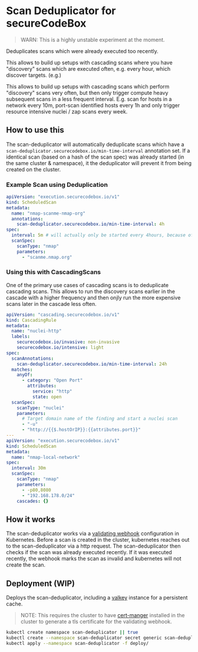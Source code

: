 # Scan Deduplicator for secureCodeBox

> WARN: This is a highly unstable experiment at the moment.

Deduplicates scans which were already executed too recently.

This allows to build up setups with cascading scans where you have "discovery" scans which are executed often, e.g. every hour, which discover targets. (e.g.)

This allows to build up setups with cascading scans which perform "discovery" scans very often, but then only trigger compute heavy subsequent scans in a less frequent interval. E.g. scan for hosts in a network every 10m, port-scan identified hosts every 1h and only trigger resource intensive nuclei / zap scans every week.

## How to use this

The scan-deduplicator will automatically deduplicate scans which have a `scan-deduplicator.securecodebox.io/min-time-interval` annotation set.
If a identical scan (based on a hash of the scan spec) was already started (in the same cluster & namespace), it the deduplicator will prevent it from being created on the cluster.

### Example Scan using Deduplication

```yaml
apiVersion: "execution.securecodebox.io/v1"
kind: ScheduledScan
metadata:
  name: "nmap-scanme-nmap-org"
  annotations:
    scan-deduplicator.securecodebox.io/min-time-interval: 4h
spec:
  interval: 5m # will actually only be started every 4hours, because of the deduplication
  scanSpec:
    scanType: "nmap"
    parameters:
      - "scanme.nmap.org"
```

### Using this with CascadingScans

One of the primary use cases of cascading scans is to deduplicate cascading scans.
This allows to run the discovery scans earlier in the cascade with a higher frequency and then onjly run the more expensive scans later in the cascade less often.

```yaml
apiVersion: "cascading.securecodebox.io/v1"
kind: CascadingRule
metadata:
  name: "nuclei-http"
  labels:
    securecodebox.io/invasive: non-invasive
    securecodebox.io/intensive: light
spec:
  scanAnnotations:
    scan-deduplicator.securecodebox.io/min-time-interval: 24h
  matches:
    anyOf:
      - category: "Open Port"
        attributes:
          service: "http"
          state: open
  scanSpec:
    scanType: "nuclei"
    parameters:
      # Target domain name of the finding and start a nuclei scan
      - "-u"
      - "http://{{$.hostOrIP}}:{{attributes.port}}"
---
apiVersion: "execution.securecodebox.io/v1"
kind: ScheduledScan
metadata:
  name: "nmap-local-network"
spec:
  interval: 30m
  scanSpec:
    scanType: "nmap"
    parameters:
      - -p80,8080
      - "192.168.178.0/24"
    cascades: {}
```

## How it works

The scan-deduplicator works via a [validating webhook](https://kubernetes.io/docs/reference/access-authn-authz/extensible-admission-controllers/) configuration in Kubernetes.
Before a scan is created in the cluster, kubernetes reaches out to the scan-deduplicator via a http request.
The scan-deduplicator then checks if the scan was already executed recently.
If it was executed recently, the webhook marks the scan as invalid and kubernetes will not create the scan.

## Deployment (WIP)

Deploys the scan-deduplicator, including a [valkey](https://valkey.io/) instance for a persistent cache.

> NOTE: This requires the cluster to have [cert-manger](https://cert-manager.io/) installed in the cluster to generate a tls certificate for the validating webhook.

```bash
kubectl create namespace scan-deduplicator || true
kubectl create --namespace scan-deduplicator secret generic scan-deduplicator-cache-credentials --from-literal="password=$(uuidgen)" || true
kubectl apply --namespace scan-deduplicator -f deploy/
```
